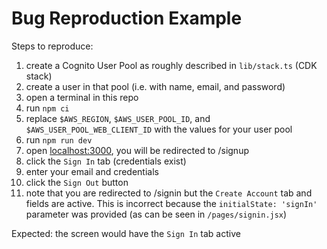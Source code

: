 # Bug Reproduction Example

Steps to reproduce:

1. create a Cognito User Pool as roughly described in `lib/stack.ts` (CDK stack)
1. create a user in that pool (i.e. with name, email, and password)
1. open a terminal in this repo
1. run `npm ci`
1. replace `$AWS_REGION`, `$AWS_USER_POOL_ID`, and `$AWS_USER_POOL_WEB_CLIENT_ID` with the values for your user pool
1. run `npm run dev`
1. open [localhost:3000](http://localhost:3000/), you will be redirected to /signup
1. click the `Sign In` tab (credentials exist)
1. enter your email and credentials
1. click the `Sign Out` button
1. note that you are redirected to /signin but the `Create Account` tab and fields are active.  This is incorrect because the `initialState: 'signIn'` parameter was provided (as can be seen in `/pages/signin.jsx`)

Expected: the screen would have the `Sign In` tab active
